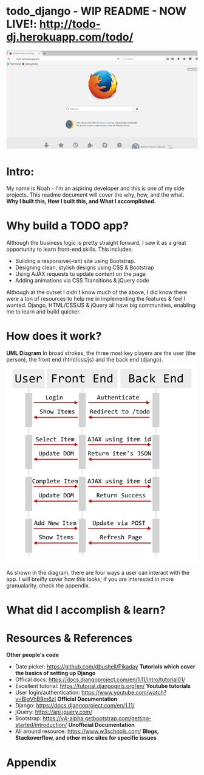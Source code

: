 # todo_django - WIP README - NOW LIVE!: http://todo-dj.herokuapp.com/todo/ 
![Demo](https://github.com/noah-dev/todo_django/blob/master/login/static/login/demo.gif)
# Intro:
My name is Noah - I'm an aspiring developer and this is one of my side projects. This readme document will cover the why, how, and the what. **Why I built this, How I built this, and What I accomplished.**

# Why build a TODO app?
Although the business logic is pretty straight forward, I saw it as a great opportunity to learn front-end skills. This includes:
* Building a responsive(-ish) site using Bootstrap.
* Designing clean, stylish designs using CSS & Bootstrap
* Using AJAX requests to update content on the page
* Adding animations via CSS Transitions & jQuery code

Although at the outset I didn't know much of the above, I did know there were a ton of resources to help me in implementing the features & feel I wanted. Django, HTML/CSS/JS & jQuery all have big communities, enabling me to learn and build quicker. 

# How does it work?
**UML Diagram**
In broad strokes, the three most key players are the user (the person), the front end (html/css/js) and the back end (django).
![UML](uml.png)

As shown in the diagram, there are four ways a user can interact with the app. I will breifly cover how this looks; if you are interested in more granualarity, check the appendix. 

# What did I accomplish & learn?

# Resources & References
**Other people's code**
* Date picker: https://github.com/dbushell/Pikaday
**Tutorials which cover the basics of setting up Django**
* Offical docs: https://docs.djangoproject.com/en/1.11/intro/tutorial01/
* Excellent tutorial: https://tutorial.djangogirls.org/en/
**Youtube tutorials**
* User login/authentication: https://www.youtube.com/watch?v=BIgVhBBm6zI
**Official Documentation**
* Django: https://docs.djangoproject.com/en/1.11/
* jQuery: https://api.jquery.com/
* Bootstrap: https://v4-alpha.getbootstrap.com/getting-started/introduction/
**Unofficial Documentation**
* All around resource: https://www.w3schools.com/
**Blogs, Stackoverflow, and other misc sites for specific issues**

# Appendix
